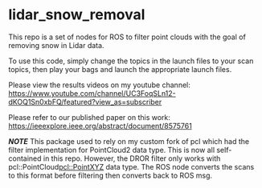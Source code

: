 # lidar_snow_removal
This repo is a set of nodes for ROS to filter point clouds with the goal of removing snow in Lidar data.

To use this code, simply change the topics in the launch files to your scan topics, then play your bags and launch the appropriate launch files.

Please view the results videos on my youtube channel: https://www.youtube.com/channel/UC3FoqSLn12-dKOQ1Sn0xbFQ/featured?view_as=subscriber

Please refer to our published paper on this work: https://ieeexplore.ieee.org/abstract/document/8575761

***NOTE***
This package used to rely on my custom fork of pcl which had the filter implementation for PointCloud2 data type. This is now all self-contained in this repo. However, the DROR filter only works with pcl::PointCloud<pcl::PointXYZ> data type. The ROS node converts the scans to this format before filtering then converts back to ROS msg.
